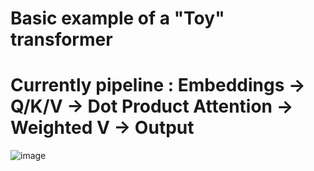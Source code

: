 # Basic example of a "Toy" transformer 

# Currently pipeline : Embeddings → Q/K/V → Dot Product Attention → Weighted V → Output


![image](https://github.com/user-attachments/assets/af1ae159-fdfa-4ec5-a0b1-abadefd3b77e)
